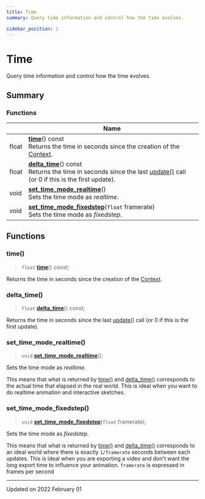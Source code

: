 ```yaml
---
title: Time
summary: Query time information and control how the time evolves. 

sidebar_position: 1
---
```


# Time

Query time information and control how the time evolves. 

## Summary

### Functions

|                | Name           |
| -------------- | -------------- |
| float | **[time](/reference/time#time)**() const<br/>Returns the time in seconds since the creation of the [Context](/reference/Types/context).  |
| float | **[delta_time](/reference/time#delta_time)**() const<br/>Returns the time in seconds since the last [update()](/reference/events#update) call (or 0 if this is the first update).  |
| void | **[set_time_mode_realtime](/reference/time#set_time_mode_realtime)**()<br/>Sets the time mode as _realtime_.  |
| void | **[set_time_mode_fixedstep](/reference/time#set_time_mode_fixedstep)**(`float` framerate)<br/>Sets the time mode as _fixedstep_.  |


## Functions

### time()

> `float` **[time](/reference/time#time)**() const;


Returns the time in seconds since the creation of the [Context](/reference/Types/context). 

### delta_time()

> `float` **[delta_time](/reference/time#delta_time)**() const;


Returns the time in seconds since the last [update()](/reference/events#update) call (or 0 if this is the first update). 

### set_time_mode_realtime()

> `void` **[set_time_mode_realtime](/reference/time#set_time_mode_realtime)**();


Sets the time mode as _realtime_. 

This means that what is returned by [time()](/reference/time#time) and [delta_time()](/reference/time#delta_time) corresponds to the actual time that elapsed in the real world. This is ideal when you want to do realtime animation and interactive sketches. 


### set_time_mode_fixedstep()

> `void` **[set_time_mode_fixedstep](/reference/time#set_time_mode_fixedstep)**(`float` framerate);


Sets the time mode as _fixedstep_. 

This means that what is returned by [time()](/reference/time#time) and [delta_time()](/reference/time#delta_time) corresponds to an ideal world where there is exactly `1/framerate` seconds between each updates. This is ideal when you are exporting a video and don't want the long export time to influence your animation. `framerate` is expressed in frames per second 






-------------------------------

Updated on 2022 February 01
